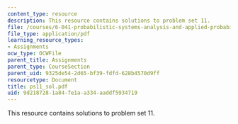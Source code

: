 ```yaml
---
content_type: resource
description: This resource contains solutions to problem set 11.
file: /courses/6-041-probabilistic-systems-analysis-and-applied-probability-spring-2006/9d2187281a84fe1aa334aaddf5934719_ps11_sol.pdf
file_type: application/pdf
learning_resource_types:
- Assignments
ocw_type: OCWFile
parent_title: Assignments
parent_type: CourseSection
parent_uid: 9325de54-2d65-bf39-fdfd-628b4570d9ff
resourcetype: Document
title: ps11_sol.pdf
uid: 9d218728-1a84-fe1a-a334-aaddf5934719
---
```

This resource contains solutions to problem set 11.

